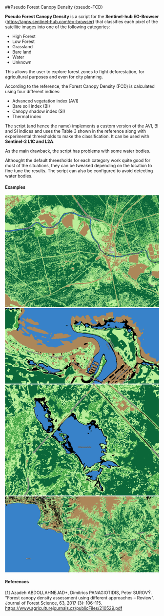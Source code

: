 ##Pseudo Forest Canopy Density (pseudo-FCD)

**Pseudo Forest Canopy Density** is a script for the **Sentinel-hub EO-Browser** (https://apps.sentinel-hub.com/eo-browser) that classifies each pixel of the satellite images into one of the following categories:
 * High Forest
 * Low Forest
 * Grassland
 * Bare land
 * Water
 * Unknown

This allows the user to explore forest zones to fight deforestation, for agricultural purposes and even for city planning.

According to the reference, the Forest Canopy Density (FCD) is calculated using four different indices:
 * Advanced vegetation index (AVI)
 * Bare soil index (BI)
 * Canopy shadow index (SI)
 * Thermal index

The script (and hence the name) implements a custom version of the AVI, BI and SI indices and uses the Table 3 shown in the reference along with experimental threesholds to make the classification. It can be used with **Sentinel-2 L1C and L2A**.

As the main drawback, the script has problems with some water bodies.

Althought the default threesholds for each category work quite good for most of the situations, they can be tweaked depending on the location to fine tune the results. The script can also be configured to avoid detecting water bodies.

#### Examples

![Image 1](/images/Image1.png)
![Image 2](/images/Image2.png)
![Image 3](/images/Image3.png)
![Image 4](/images/Image4.png)

#### References

[1] Azadeh ABDOLLAHNEJAD*, Dimitrios PANAGIOTIDIS, Peter SUROVÝ. "Forest canopy density assessment using different approaches – Review". Journal of Forest Science, 63, 2017 (3): 106–115. https://www.agriculturejournals.cz/publicFiles/210529.pdf